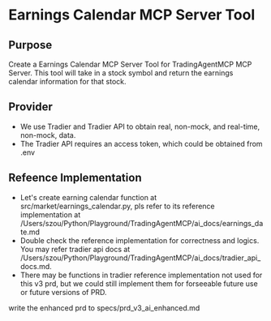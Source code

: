 # Earnings Calendar MCP Server Tool

## Purpose

Create a Earnings Calendar MCP Server Tool for TradingAgentMCP MCP Server. This tool will take in a stock symbol and return the earnings calendar information for that stock.

## Provider

- We use Tradier and Tradier API to obtain real, non-mock, and real-time, non-mock, data.
- The Tradier API requires an access token, which could be obtained from .env

## Refeence Implementation
- Let's create earning calendar function at src/market/earnings_calendar.py, pls refer to its reference implementation at /Users/szou/Python/Playground/TradingAgentMCP/ai_docs/earnings_date.md
- Double check the reference implementation for correctness and logics. You may refer tradier api docs at /Users/szou/Python/Playground/TradingAgentMCP/ai_docs/tradier_api_docs.md.
- There may be functions in tradier reference implementation not used for this v3 prd, but we could still implement them for forseeable future use or future versions of PRD.

write the enhanced prd to specs/prd_v3_ai_enhanced.md
